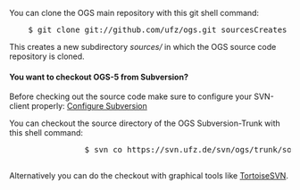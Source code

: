 You can clone the OGS main repository with this git shell command:

<pre class="terminal bootcamp">
	<span class="codeline">$ git clone git://github.com/ufz/ogs.git sources<span>Creates a clone of the main OGS git repository</span></span>
</pre>

This creates a new subdirectory *sources/* in which the OGS source code repository is
cloned.

<div class="more-info">
    <h4 class="compressed">You want to checkout OGS-5 from Subversion?</h4>
    <div class="more-content">
        <p>Before checking out the source code make sure to configure your SVN-client properly: <a href="{{site.baseurl}}/configure-svn">Configure Subversion</a></p>
        <p>You can checkout the source directory of the OGS Subversion-Trunk with this shell command:</p>
            <pre class="terminal bootcamp">
                <span class="codeline">$ svn co https://svn.ufz.de/svn/ogs/trunk/sources</span>
            </pre>
        <p>Alternatively you can do the checkout with graphical tools like <a href="http://tortoisesvn.tigris.org/" target="blank">TortoiseSVN</a>.</p>
    </div>
</div>